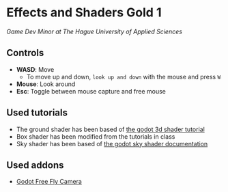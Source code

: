 # Effects and Shaders Gold 1
_Game Dev Minor at The Hague University of Applied Sciences_

## Controls
- **WASD**: Move
  - To move up and down, `look up and down` with the mouse and press `W`
- **Mouse**: Look around
- **Esc**: Toggle between mouse capture and free mouse

## Used tutorials
- The ground shader has been based of [the godot 3d shader tutorial](https://docs.godotengine.org/en/4.4/tutorials/shaders/your_first_shader/your_first_3d_shader.html)
- Box shader has been modified from the tutorials in class
- Sky shader has been based of [the godot sky shader documentation](https://docs.godotengine.org/en/stable/tutorials/shaders/shader_reference/sky_shader.html#doc-sky-shader)

## Used addons
- [Godot Free Fly Camera](https://github.com/highlife22/godot-free-fly-camera)
